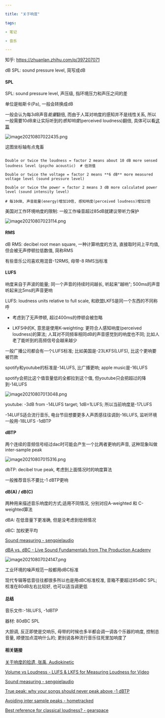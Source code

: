 ```yaml
---

title: "关于响度"

tags:

- 笔记

- 音乐

---
```


知乎:  https://zhuanlan.zhihu.com/p/397207071



dB SPL: sound pressure level, 简写成dB



#### SPL

SPL: sound pressure level, 声压级, 指环境压力和声压之间的差

单位是帕斯卡(Pa), 一般会转换成dB

一般会认为每3dB声音*能量*翻倍, 而由于人耳对响度的感知并不是线性关系, 所以一般需要10dB来让实际听到的*感知响度*(perceived loudness)翻倍, 具体可以看[这篇](http://www.sengpielaudio.com/calculator-levelchange.htm)

![image20210807022435.png](assets/image20210807022435.png)

这图坐标轴有点鬼畜

```

Double or twice the loudness = factor 2 means about 10 dB more sensed loudness level (psycho acoustic)  # 估测值

Double or twice the voltage = factor 2 means **6 dB** more measured voltage level (sound pressure level) 

Double or twice the power = factor 2 means 3 dB more calculated power level (sound intensity level)

# 每10dB, 声音能量(energy)增加10倍, 感知响度(perceived loudness)增加2倍

```

美国对工作环境响度的限制: 一般工作噪音超过85dB就建议带听力保护

![image20210807023114.png](assets/image20210807023114.png)



#### RMS

dB RMS: decibel root mean square, 一种计算响度的方法, 直接取时间上平均值, 但会被无声停顿拉低数值, 简称RMS

有些音乐公司喜欢用混音-12RMS, 母带-8 RMS当标准



#### LUFS

响度来自于声波的能量; 同一个声音的持续时间越长, 听起来"越响"; 500ms的声音听起来比5ms的声音更响

LUFS: loudness units relative to full scale, 和欧盟LKFS是同一个东西的不同称呼

- 考虑到了无声停顿, 超过400ms的停顿会被忽略

- LKFS中的K, 意思是使用K-weighting: 更符合人感知响度(perceived loudness)的算法; 人耳对不同频率相同dB的声音感觉到的响度也不同; 比如人老了能听到的高频信号会越来越少



一般广播公司都会有一个LUFS标准; 比如美国是-23LKFS(LUFS), 比这个更响要被罚款

spotify和youtube的标准是-14LUFS, 比广播更响; apple music是-16LUFS

spotify会把比这个值音量低的全都拉到这个值, 但youtube只会把超过的降到-14LUFS

![image20210807013048.png](assets/image20210807013048.png)

youtube: -3dB from -14LUFS target; 1dB=1LUFS; 所以当前响度是-17LUFS



-14LUFS适合流行音乐, 电台节目想要更多人声质感往往调到-16LUFS, 监听环境一般用-18LUFS -1dBTP



#### dBTP

两个连续的音频信号经过dac时可能会产生一个比两者更响的声音, 这种现象叫做inter-sample peak

![image20210807015316.png](assets/image20210807015316.png)



dbTP: decibel true peak, 考虑到上面情况时的响度算法

一般推荐音乐不要比-1 dBTP更响



#### dB(A) / dB(C)

两种用来描述音乐响度的方式;适用不同情况, 分别对应A-weighted 和 C-weighted算法

dBA: 在低音量下更准确, 但是没考虑到低频情况

dBC: 加权更平均



[Sound measuring - sengpielaudio](http://www.sengpielaudio.com/calculator-dba-spl.htm)

[dBA vs. dBC - Live Sound Fundamentals from The Production Academy](https://www.youtube.com/watch?v=UJxVDYXaFzs)

![image20210807024147.png](assets/image20210807024147.png)



工业环境的噪声规范一般都用dBC标准

现代专辑等低音往往都很多所以也是用dBC标准校准, 音箱不要超过85dBC SPL;校准在80dB左右比较好, 也可以适当调更低



#### 总结

音乐文件:-18LUFS, -1dBTP

器材: 80dBC SPL

大胆调, 反正即使是交响乐, 母带的时候也多半都会调一调各个乐器的响度, 控制总音量, 顺便加点混响什么的; 更别说各种流行音乐往死里加响度了





#### 相关链接

[关于响度的拾遗, 张禹,  Audiokinetic](https://blog.audiokinetic.com/zh/about-loudness/)

[Volume vs Loudness - LUFS & LKFS for Measuring Loudness for Video](https://www.youtube.com/watch?v=nOzZKEWJ5wk)

[Sound measuring - sengpielaudio](http://www.sengpielaudio.com/calculator-dba-spl.htm)

[True peak: why your songs should never peak above -1 dBTP](https://www.mixinglessons.com/dbtp-decibel-true-peak/)

[Avoiding inter sample peaks - hometracked]( https://www.hometracked.com/2007/11/08/prevent-intersample-peaks/)

[Best reference for classical loudness? - gearspace](https://gearspace.com/board/remote-possibilities-in-location-recording-amp-production/1058823-best-reference-classical-loudness.html)

